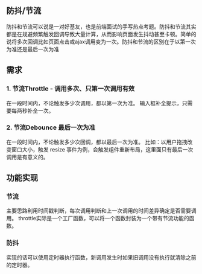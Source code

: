 ## 防抖/节流
防抖和节流可以说是一对好基友，也是前端面试的手写热点考题。防抖和节流其实都是在规避频繁触发回调导致大量计算，从而影响页面发生抖动甚至卡顿。简单的说将多次回调比如页面点击或ajax调用变为一次。防抖和节流的区别在于以第一次为准还是最后一次为准

## 需求
### 1. 节流Throttle -  调用多次、只第一次调用有效
在一段时间内，不论触发多少次调用，都以第一次为准。
输入框补全提示，只需要每两秒补全一次。

### 2. 节流Debounce 最后一次为准
在一段时间内，不论触发多少次回调，都以最后一次为准。
比如：以用户拖拽改变窗口大小，触发 resize 事件为例，会触发组件重新布局，这里面只有最后一次调用是有意义的。

## 功能实现

### 节流
主要思路利用时间戳判断，每次调用判断和上一次调用的时间差异确定是否需要调用。
throttle实际是一个工厂函数，可以将一个函数封装为一个带有节流功能的函数。

### 防抖
实现的话可以使用定时器执行函数，新调用发生时如果旧调用没有执行就清除之前的定时器。
